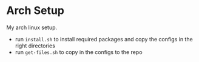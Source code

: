 # Arch Setup
My arch linux setup.

- run `install.sh` to install required packages and copy the configs in the right directories
- run `get-files.sh` to copy in the configs to the repo
